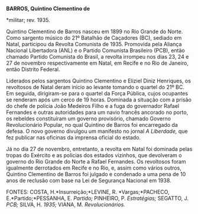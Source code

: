 **BARROS, Quintino Clementino de**

\*militar; rev. 1935.

Quintino Clementino de Barros nasceu em 1899 no Rio Grande do Norte.
Como sargento músico do 21º Batalhão de Caçadores (BC), sediado em
Natal, participou da Revolta Comunista de 1935. Promovida pela Aliança
Nacional Libertadora (ANL) e o Partido Comunista Brasileiro (PCB), então
chamado Partido Comunista do Brasil, a revolta irrompeu nos dias 23, 24
e 27 de novembro respectivamente em Natal, em Recife e no Rio de
Janeiro, então Distrito Federal.

Liderados pelos sargentos Quintino Clementino e Eliziel Diniz Henriques,
os revoltosos de Natal deram início ao levante tomando o quartel do 21º
BC. Em seguida, dirigiram-se para o quartel da Força Pública, cujos
ocupantes se renderam após um cerco de 19 horas. Dominada a situação com
a prisão do chefe de polícia João Medeiros Filho e a fuga do governador
Rafael Fernandes e outras autoridades para um navio francês ancorado no
porto, os rebeldes constituíram um governo provisório, chamado Governo
Revolucionário Popular, no qual Quintino de Barros foi encarregado da
defesa. O novo governo divulgou um manifesto no jornal *A Liberdade,*
que fez publicar nas oficinas da imprensa oficial do estado.

Já no dia 27 de novembro, entretanto, a revolta em Natal foi dominada
pelas tropas do Exército e as polícias dos estados vizinhos, que
devolveram o governo do Rio Grande do Norte a Rafael Fernandes. Os
revoltosos foram igualmente derrotados em Recife e no Rio, e, assim como
vários outros, Quintino Clementino de Barros foi julgado e condenado a
uma pena de 10 anos de reclusão com base na Lei de Segurança Nacional em
1938.

FONTES: COSTA, H.*Insurreição;*LEVINE, R. *Vargas;*PACHECO,
E.*Partido;*PESSANHA, E. *Partido;* PINHEIRO, P. *Estratégias;* SEGATTO,
J. *PCB;* SILVA, H. *1935;* VIANA, M. *Revolucionários.*

 
